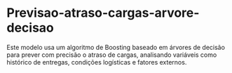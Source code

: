 # Previsao-atraso-cargas-arvore-decisao
Este modelo usa um algoritmo de Boosting baseado em árvores de decisão para prever com precisão o atraso de cargas, analisando variáveis como histórico de entregas, condições logísticas e fatores externos.
